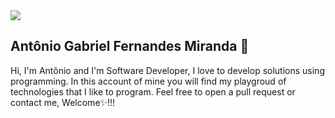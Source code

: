 
<img src="https://i.imgur.com/11LWiA8.png"/>

## Antônio Gabriel Fernandes Miranda 👋

Hi, I'm Antônio and I'm Software Developer, I love to develop solutions using programming. In this account of mine you will find my playgroud of technologies that I like to program. Feel free to open a pull request or contact me, Welcome✨!!!

<!--
**antoniogabrielti/antoniogabrielti** is a ✨ _special_ ✨ repository because its `README.md` (this file) appears on your GitHub profile.

Here are some ideas to get you started:

- 🔭 I’m currently working on ...
- 🌱 I’m currently learning ...
- 👯 I’m looking to collaborate on ...
- 🤔 I’m looking for help with ...
- 💬 Ask me about ...
- 📫 How to reach me: ...
- 😄 Pronouns: ...
- ⚡ Fun fact: ...
-->
